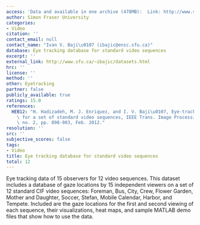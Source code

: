 ```yaml
---
access: 'Data and available in one archive (478MB):  Link: http://www.sfu.ca/~ibajic/datasets/SFU_etdb.rar'
author: Simon Fraser University
categories:
- Video
citation: ''
contact_email: null
contact_name: "Ivan V. Baji\u0107 (ibajic@ensc.sfu.ca)"
database: Eye tracking database for standard video sequences
excerpt: ''
external_link: http://www.sfu.ca/~ibajic/datasets.html
hrc: ''
license: ''
method: ''
other: Eyetracking
partner: false
publicly_available: true
ratings: 15.0
references:
  HEB12: "H. Hadizadeh, M. J. Enriquez, and I. V. Baji\u0107, Eye-tracking database\
    \ for a set of standard video sequences, IEEE Trans. Image Processing, vol. 21,\
    \ no. 2, pp. 898-903, Feb. 2012."
resolution: ''
src: ''
subjective_scores: false
tags:
- Video
title: Eye tracking database for standard video sequences
total: 12
---
```


Eye tracking data of 15 observers for 12 video sequences. This dataset includes a database of gaze locations by 15 independent viewers on a set of 12 standard CIF video sequences: Foreman, Bus, City, Crew, Flower Garden, Mother and Daughter, Soccer, Stefan, Mobile Calendar, Harbor, and Tempete. Included are the gaze locations for the first and second viewing of each sequence, their visualizations, heat maps, and sample MATLAB demo files that show how to use the data.